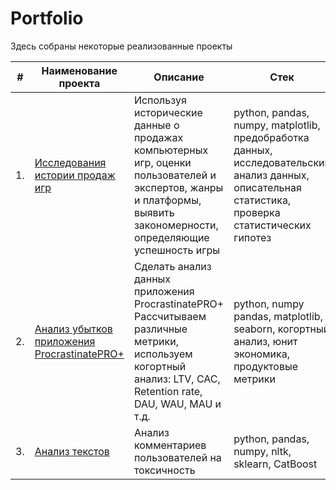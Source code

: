 # Portfolio

Здесь собраны некоторые реализованные проекты

| #    | Наименование проекта                | Описание                                                     | Стек                                                         |
| ---- | ------------------------------------------------------------ | ------------------------------------------------------------ | ------------------------------------------------------------ |
| 1.   | [Исследования истории продаж игр](https://github.com/JustLui/data_analyst/tree/main/success%20of%20games) | Используя исторические данные о продажах компьютерных игр, оценки пользователей и экспертов, жанры и платформы, выявить закономерности, определяющие успешность игры  | python, pandas, numpy, matplotlib, предобработка данных, исследовательский анализ данных, описательная статистика, проверка статистических гипотез|
| 2.   | [Анализ убытков приложения ProcrastinatePRO+](https://github.com/JustLui/data_analyst/blob/main/loss%20analysis/application%20loss%20analysis.ipynb) | Сделать анализ данных приложения ProcrastinatePRO+ <br>Рассчитываем различные метрики, используем когортный анализ: LTV, CAC, Retention rate, DAU, WAU, MAU и т.д. | python, numpy pandas, matplotlib, seaborn, когортный анализ, юнит экономика, продуктовые метрики |
| 3.   | [Анализ текстов](https://github.com/JustLui/data_analyst/blob/main/A_B%20test/README.md) | Анализ комментариев пользователей на токсичность             | python, pandas, numpy, nltk, sklearn, CatBoost |
